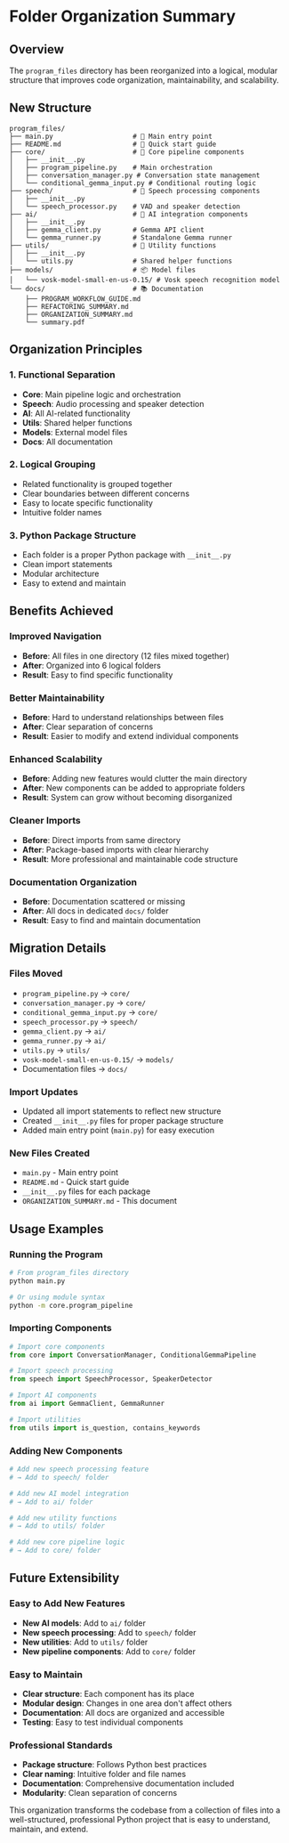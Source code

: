 # Folder Organization Summary

## Overview
The `program_files` directory has been reorganized into a logical, modular structure that improves code organization, maintainability, and scalability.

## New Structure

```
program_files/
├── main.py                    # 🚀 Main entry point
├── README.md                  # 📖 Quick start guide
├── core/                      # 🎯 Core pipeline components
│   ├── __init__.py
│   ├── program_pipeline.py    # Main orchestration
│   ├── conversation_manager.py # Conversation state management
│   └── conditional_gemma_input.py # Conditional routing logic
├── speech/                    # 🎤 Speech processing components
│   ├── __init__.py
│   └── speech_processor.py    # VAD and speaker detection
├── ai/                        # 🤖 AI integration components
│   ├── __init__.py
│   ├── gemma_client.py        # Gemma API client
│   └── gemma_runner.py        # Standalone Gemma runner
├── utils/                     # 🔧 Utility functions
│   ├── __init__.py
│   └── utils.py               # Shared helper functions
├── models/                    # 📦 Model files
│   └── vosk-model-small-en-us-0.15/ # Vosk speech recognition model
└── docs/                      # 📚 Documentation
    ├── PROGRAM_WORKFLOW_GUIDE.md
    ├── REFACTORING_SUMMARY.md
    ├── ORGANIZATION_SUMMARY.md
    └── summary.pdf
```

## Organization Principles

### 1. **Functional Separation**
- **Core**: Main pipeline logic and orchestration
- **Speech**: Audio processing and speaker detection
- **AI**: All AI-related functionality
- **Utils**: Shared helper functions
- **Models**: External model files
- **Docs**: All documentation

### 2. **Logical Grouping**
- Related functionality is grouped together
- Clear boundaries between different concerns
- Easy to locate specific functionality
- Intuitive folder names

### 3. **Python Package Structure**
- Each folder is a proper Python package with `__init__.py`
- Clean import statements
- Modular architecture
- Easy to extend and maintain

## Benefits Achieved

### **Improved Navigation**
- **Before**: All files in one directory (12 files mixed together)
- **After**: Organized into 6 logical folders
- **Result**: Easy to find specific functionality

### **Better Maintainability**
- **Before**: Hard to understand relationships between files
- **After**: Clear separation of concerns
- **Result**: Easier to modify and extend individual components

### **Enhanced Scalability**
- **Before**: Adding new features would clutter the main directory
- **After**: New components can be added to appropriate folders
- **Result**: System can grow without becoming disorganized

### **Cleaner Imports**
- **Before**: Direct imports from same directory
- **After**: Package-based imports with clear hierarchy
- **Result**: More professional and maintainable code structure

### **Documentation Organization**
- **Before**: Documentation scattered or missing
- **After**: All docs in dedicated `docs/` folder
- **Result**: Easy to find and maintain documentation

## Migration Details

### **Files Moved**
- `program_pipeline.py` → `core/`
- `conversation_manager.py` → `core/`
- `conditional_gemma_input.py` → `core/`
- `speech_processor.py` → `speech/`
- `gemma_client.py` → `ai/`
- `gemma_runner.py` → `ai/`
- `utils.py` → `utils/`
- `vosk-model-small-en-us-0.15/` → `models/`
- Documentation files → `docs/`

### **Import Updates**
- Updated all import statements to reflect new structure
- Created `__init__.py` files for proper package structure
- Added main entry point (`main.py`) for easy execution

### **New Files Created**
- `main.py` - Main entry point
- `README.md` - Quick start guide
- `__init__.py` files for each package
- `ORGANIZATION_SUMMARY.md` - This document

## Usage Examples

### **Running the Program**
```bash
# From program_files directory
python main.py

# Or using module syntax
python -m core.program_pipeline
```

### **Importing Components**
```python
# Import core components
from core import ConversationManager, ConditionalGemmaPipeline

# Import speech processing
from speech import SpeechProcessor, SpeakerDetector

# Import AI components
from ai import GemmaClient, GemmaRunner

# Import utilities
from utils import is_question, contains_keywords
```

### **Adding New Components**
```python
# Add new speech processing feature
# → Add to speech/ folder

# Add new AI model integration
# → Add to ai/ folder

# Add new utility functions
# → Add to utils/ folder

# Add new core pipeline logic
# → Add to core/ folder
```

## Future Extensibility

### **Easy to Add New Features**
- **New AI models**: Add to `ai/` folder
- **New speech processing**: Add to `speech/` folder
- **New utilities**: Add to `utils/` folder
- **New pipeline components**: Add to `core/` folder

### **Easy to Maintain**
- **Clear structure**: Each component has its place
- **Modular design**: Changes in one area don't affect others
- **Documentation**: All docs are organized and accessible
- **Testing**: Easy to test individual components

### **Professional Standards**
- **Package structure**: Follows Python best practices
- **Clear naming**: Intuitive folder and file names
- **Documentation**: Comprehensive documentation included
- **Modularity**: Clean separation of concerns

This organization transforms the codebase from a collection of files into a well-structured, professional Python project that is easy to understand, maintain, and extend. 